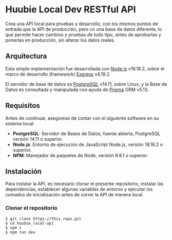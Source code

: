 # Huubie Local Dev RESTful API

Crea una API local para pruebas y desarrollo, con los mismos puntos de
entrada que la API de producción, pero co una base de datos diferente,
lo que permite hacer cambios y pruebas de todo tipo, antes de aprobarlas
y ponerlas en producción, sin alterar los datos reales.

## Arquitectura

Esta simple implementación fue desarrollada con [Node.js](https://nodejs.org)
v18.18.2, sobre el marco de desarrollo (framework)
[Express](https://expressjs.com) v4.19.2.

El servidor de base de datos es [PostgreSQL](https://postgresql.org) v14.11,
sobre Linux, y la Base de Datos es consultada y manipulada con ayuda de
[Prisma](https://prisma.io) ORM v5.13.

## Requisitos

Antes de continuar, asegúrese de contar con el siguiente software en su
sistema local:

- **PostgreSQL**: Servidor de Bases de Datos, fuente abierta, PostgreSQL
  versión 14.11 o superior.
- **Node.js**: Entorno de ejecución de JavaScript Node.js, versión 18.18.2
  o superior.
- **NPM**: Manejador de paquetes de Node, versión 9.8.1 o superior.

## Instalación

Para instalar la API, es necesario clonar el presente repositorio, instalar
las dependencias, establecer algunas variables de entorno y ejecutar los
comados de inicialización antes de correr la API de manera local.

### Clonar el repositorio

    $ git clone https://this.repo.git
    $ cd huubie_local-api
    $ npm i
    $ npm run dev
